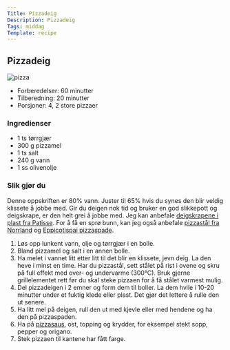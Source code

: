```yaml
---
Title: Pizzadeig
Description: Pizzadeig
Tags: middag
Template: recipe
---
```

## Pizzadeig
![pizza](%assets_url%/pizza.jpg)

- Forberedelser: 60 minutter
- Tilberedning: 20 minutter
- Porsjoner: 4, 2 store pizzaer

### Ingredienser
<!-- for eksempel - 7g tørrgjær -->
- 1 ts tørrgjær
- 300 g pizzamel
- 1 ts salt
- 240 g vann
- 1 ss olivenolje

### Slik gjør du

Denne oppskriften er 80% vann. Juster til 65% hvis du synes den blir veldig klissete å jobbe med. Gir du deigen nok tid og bruker en god slikkepott og deigskrape, er den helt grei å jobbe med. Jeg kan anbefale [deigskrapene i plast fra Patisse](https://slikkepott.no/produkt/patisse-deigskrape-sett-trapes-pk-4/). For å få en sprø bunn, kan jeg også anbefale [pizzastål fra Norrland](https://bakerenogkokken.no/bakeutstyr/bakestenovnssten/gourmetstal-norrland-pizzastal/) og [Eppicotispai pizzaspade](https://bakerenogkokken.no/kjokkenredskaper/stekespader/eppicotispai-kvadratisk-pizzabakespade-bjork/).

1. Løs opp lunkent vann, olje og tørrgjær i en bolle.
2. Bland pizzamel og salt i en annen bolle.
3. Ha melet i vannet litt etter litt til det blir en klissete, jevn deig. La den heve i minst en time. Har du pizzastål, sett stålet på rist i ovene og skru på full effekt med over- og undervarme (300&deg;C). Bruk gjerne grillelementet rett før du skal steke pizzaen for å få stålet varmest mulig.
4. Del pizzadeigen i 2 emner og form dem til boller. La dem hvile i 10-20 minutter under et fuktig klede eller plast. Det gjør det lettere å rulle den ut senere.
5. Ha litt mel på deigen, rull den ut med kjevle eller med hendene og ha den på pizzaspaden.
6. Ha på [pizzasaus](?recipes%2Fpizzasaus), ost, topping og krydder, for eksempel stekt sopp, pepper og origano.
7. Stek pizzaen til kantene har fått farge.
